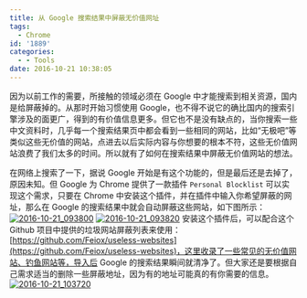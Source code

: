 ```yaml
---
title: 从 Google 搜索结果中屏蔽无价值网址
tags:
  - Chrome
id: '1889'
categories:
  - - Tools
date: 2016-10-21 10:38:05
---
```


因为以前工作的需要，所接触的领域必须在 Google 中才能搜索到相关资源，国内是给屏蔽掉的。从那时开始习惯使用 Google，也不得不说它的确比国内的搜索引擎涉及的面更广，得到的有价值信息更多。但它也不是没有缺点的，当你搜索一些中文资料时，几乎每一个搜索结果页中都会看到一些相同的网站，比如“无极吧”等类似这些无价值的网站，点进去以后实际内容与你想要的根本不符，这些无价值网站浪费了我们太多的时间。所以就有了如何在搜索结果中屏蔽无价值网站的想法。
<!-- more -->
在网络上搜索了一下，据说 Google 开始是有这个功能的，但是最后还是去掉了，原因未知。但 Google 为 Chrome 提供了一款插件 `Personal Blocklist` 可以实现这个需求，只要在 Chrome 中安装这个插件，并在插件中输入你希望屏蔽的网址，那么在 Google 的搜索结果中就会自动屏蔽这些网站，如下图所示： [![2016-10-21_093800](http://www.mycode.net.cn/wp-content/uploads/2016/10/2016-10-21_093800.png)](http://www.mycode.net.cn/wp-content/uploads/2016/10/2016-10-21_093800.png) [![2016-10-21_093820](http://www.mycode.net.cn/wp-content/uploads/2016/10/2016-10-21_093820.png)](http://www.mycode.net.cn/wp-content/uploads/2016/10/2016-10-21_093820.png) 安装这个插件后，可以配合这个 Github 项目中提供的垃圾网站屏蔽列表来使用：[https://github.com/Feiox/useless-websites](https://github.com/Feiox/useless-websites)，这里收录了一些常见的无价值网站、钓鱼网站等，导入后 Google 的搜索结果瞬间就清净了。但大家还是要根据自己需求适当的删除一些屏蔽地址，因为有的地址可能真的有你需要的信息。 [![2016-10-21_103720](http://www.mycode.net.cn/wp-content/uploads/2016/10/2016-10-21_103720.png)](http://www.mycode.net.cn/wp-content/uploads/2016/10/2016-10-21_103720.png)